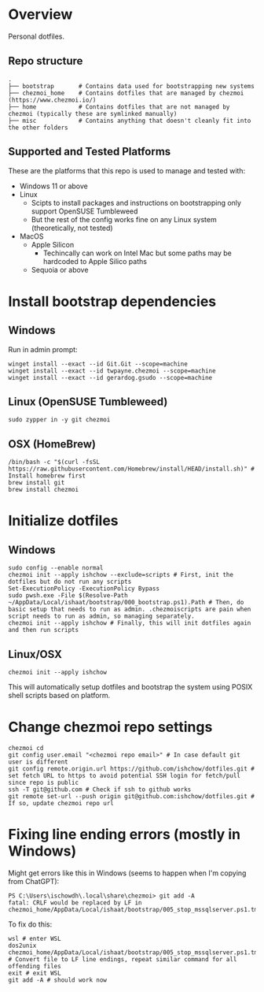 # Overview

Personal dotfiles.

## Repo structure
```
.
├── bootstrap       # Contains data used for bootstrapping new systems
├── chezmoi_home    # Contains dotfiles that are managed by chezmoi (https://www.chezmoi.io/)
├── home            # Contains dotfiles that are not managed by chezmoi (typically these are symlinked manually)
├── misc            # Contains anything that doesn't cleanly fit into the other folders
```

## Supported and Tested Platforms
These are the platforms that this repo is used to manage and tested with:
- Windows 11 or above
- Linux
    - Scipts to install packages and instructions on bootstrapping only support OpenSUSE Tumbleweed
    - But the rest of the config works fine on any Linux system (theoretically, not tested)
- MacOS
    - Apple Silicon
        - Techincally can work on Intel Mac but some paths may be hardcoded to Apple Silico paths
    - Sequoia or above

# Install bootstrap dependencies

## Windows

Run in admin prompt:

```
winget install --exact --id Git.Git --scope=machine
winget install --exact --id twpayne.chezmoi --scope=machine
winget install --exact --id gerardog.gsudo --scope=machine
```

## Linux (OpenSUSE Tumbleweed)

```
sudo zypper in -y git chezmoi
```

## OSX (HomeBrew)

```
/bin/bash -c "$(curl -fsSL https://raw.githubusercontent.com/Homebrew/install/HEAD/install.sh)" # Install homebrew first
brew install git
brew install chezmoi
```

# Initialize dotfiles

## Windows

```
sudo config --enable normal
chezmoi init --apply ishchow --exclude=scripts # First, init the dotfiles but do not run any scripts
Set-ExecutionPolicy -ExecutionPolicy Bypass
sudo pwsh.exe -File $(Resolve-Path ~/AppData/Local/ishaat/bootstrap/000_bootstrap.ps1).Path # Then, do basic setup that needs to run as admin. .chezmoiscripts are pain when script needs to run as admin, so managing separately.
chezmoi init --apply ishchow # Finally, this will init dotfiles again and then run scripts
```

## Linux/OSX

```
chezmoi init --apply ishchow
```

This will automatically setup dotfiles and bootstrap the system using POSIX shell scripts based on platform.

# Change chezmoi repo settings

```
chezmoi cd
git config user.email "<chezmoi repo email>" # In case default git user is different
git config remote.origin.url https://github.com/ishchow/dotfiles.git # set fetch URL to https to avoid potential SSH login for fetch/pull since repo is public
ssh -T git@github.com # Check if ssh to github works
git remote set-url --push origin git@github.com:ishchow/dotfiles.git # If so, update chezmoi repo url
```

# Fixing line ending errors (mostly in Windows)

Might get errors like this in Windows (seems to happen when I'm copying from ChatGPT):

```
PS C:\Users\ischowdh\.local\share\chezmoi> git add -A
fatal: CRLF would be replaced by LF in chezmoi_home/AppData/Local/ishaat/bootstrap/005_stop_mssqlserver.ps1.tmpl
```

To fix do this:

```
wsl # enter WSL
dos2unix chezmoi_home/AppData/Local/ishaat/bootstrap/005_stop_mssqlserver.ps1.tmpl # Convert file to LF line endings, repeat similar command for all offending files
exit # exit WSL
git add -A # should work now
```
